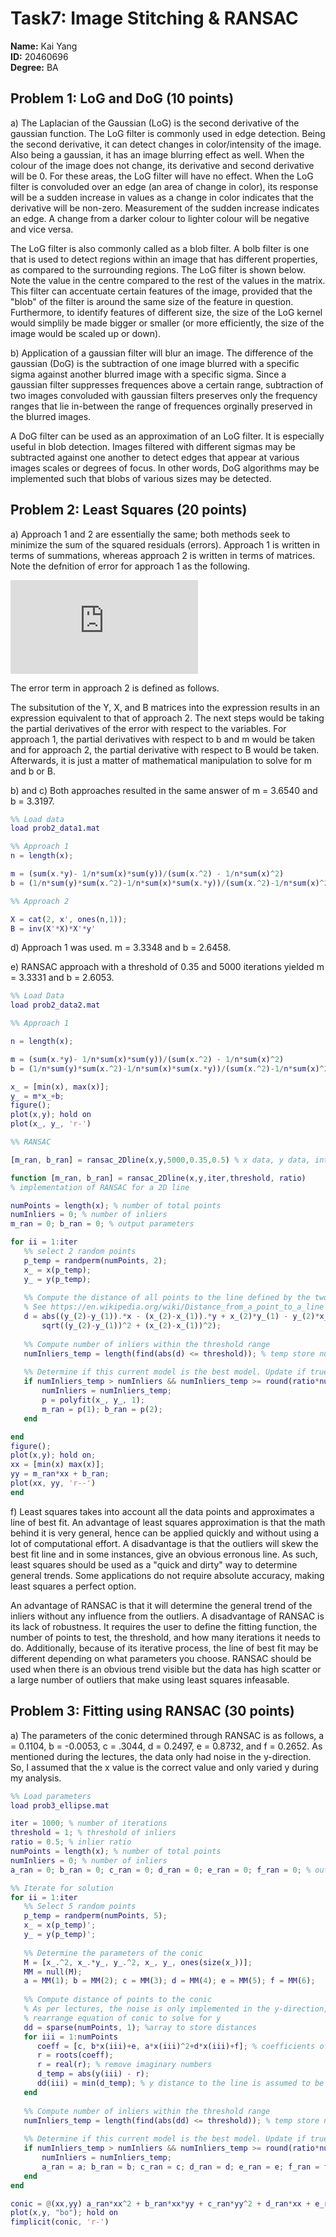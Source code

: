 # Task7: Image Stitching & RANSAC

**Name:** Kai Yang  
**ID:** 20460696  
**Degree:** BA  

## Problem 1: LoG and DoG (10 points)

a) The Laplacian of the Gaussian (LoG) is the second derivative of the gaussian function. The LoG filter is commonly used in edge detection. Being the second derivative, it can detect changes in color/intensity of the image. Also being a gaussian, it has an image blurring effect as well. When the colour of the image does not change, its derivative and second derivative will be 0. For these areas, the LoG filter will have no effect. When the LoG filter is convoluded over an edge (an area of change in color), its response will be a sudden increase in values as a change in color indicates that the derivative will be non-zero. Measurement of the sudden increase indicates an edge. A change from a darker colour to lighter colour will be negative and vice versa. 

The LoG filter is also commonly called as a blob filter. A bolb filter is one that is used to detect regions within an image that has different properties, as compared to the surrounding regions. The LoG filter is shown below. Note the value in the centre compared to the rest of the values in the matrix. This filter can accentuate certain features of the image, provided that the "blob" of the filter is around the same size of the feature in question. Furthermore, to identify features of different size, the size of the LoG kernel would simplily be made bigger or smaller (or more efficiently, the size of the image would be scaled up or down).

b) Application of a gaussian filter will blur an image. The difference of the gaussian (DoG) is the subtraction of one image blurred with a specific sigma against another blurred image with a specific sigma. Since a gaussian filter suppresses frequences above a certain range, subtraction of two images convoluded with gaussian filters preserves only the frequency ranges that lie in-between the range of frequences orginally preserved in the blurred images. 

A DoG filter can be used as an approximation of an LoG filter. It is especially useful in blob detection. Images filtered with different sigmas may be subtracted against one another to detect edges that appear at various images scales or degrees of focus. In other words, DoG algorithms may be implemented such that blobs of various sizes may be detected. 

## Problem 2: Least Squares (20 points)

a) Approach 1 and 2 are essentially the same; both methods seek to minimize the sum of the squared residuals (errors). Approach 1 is written in terms of summations, whereas approach 2 is written in terms of matrices. Note the defnition of error for approach 1 as the following.  

![](https://latex.codecogs.com/gif.latex?E%20%3D%5Csum_%7Bi%3D1%7D%5E%7Bn%7D%20%28y_%7Bi%7D%20-%20mx_%7Bi%7D%20-%20b_%7Bi%7D%29)  

The error term in approach 2 is defined as follows.  


The subsitution of the Y, X, and B matrices into the expression results in an expression equivalent to that of approach 2. The next steps would be taking the partial derivatives of the error with respect to the variables. For approach 1, the partial derivatives with respect to b and m would be taken and for approach 2, the partial derivative with respect to B would be taken. Afterwards, it is just a matter of mathematical manipulation to solve for m and b or B.  

b) and c) Both approaches resulted in the same answer of m = 3.6540 and b = 3.3197.  

```matlab
%% Load data
load prob2_data1.mat

%% Approach 1
n = length(x);

m = (sum(x.*y)- 1/n*sum(x)*sum(y))/(sum(x.^2) - 1/n*sum(x)^2)
b = (1/n*sum(y)*sum(x.^2)-1/n*sum(x)*sum(x.*y))/(sum(x.^2)-1/n*sum(x)^2)

%% Approach 2

X = cat(2, x', ones(n,1));
B = inv(X'*X)*X'*y'
```

d) Approach 1 was used. m = 3.3348 and b = 2.6458.  

e) RANSAC approach with a threshold of 0.35 and 5000 iterations yielded m = 3.3331 and b = 2.6053.  

```matlab
%% Load Data
load prob2_data2.mat

%% Approach 1

n = length(x);

m = (sum(x.*y)- 1/n*sum(x)*sum(y))/(sum(x.^2) - 1/n*sum(x)^2)
b = (1/n*sum(y)*sum(x.^2)-1/n*sum(x)*sum(x.*y))/(sum(x.^2)-1/n*sum(x)^2)

x_ = [min(x), max(x)];
y_ = m*x_+b;
figure();
plot(x,y); hold on
plot(x_, y_, 'r-')

%% RANSAC

[m_ran, b_ran] = ransac_2Dline(x,y,5000,0.35,0.5) % x data, y data, interations, thereshold, inlier ratio

function [m_ran, b_ran] = ransac_2Dline(x,y,iter,threshold, ratio)
% implementation of RANSAC for a 2D line

numPoints = length(x); % number of total points
numInliers = 0; % number of inliers
m_ran = 0; b_ran = 0; % output parameters

for ii = 1:iter
   %% select 2 random points
   p_temp = randperm(numPoints, 2);
   x_ = x(p_temp);
   y_ = y(p_temp);
   
   %% Compute the distance of all points to the line defined by the two points
   % See https://en.wikipedia.org/wiki/Distance_from_a_point_to_a_line
   d = abs((y_(2)-y_(1)).*x - (x_(2)-x_(1)).*y + x_(2)*y_(1) - y_(2)*x_(1))/ ...
       sqrt((y_(2)-y_(1))^2 + (x_(2)-x_(1))^2);
   
   %% Compute number of inliers within the threshold range
   numInliers_temp = length(find(abs(d) <= threshold)); % temp store number of inliers
   
   %% Determine if this current model is the best model. Update if true
   if numInliers_temp > numInliers && numInliers_temp >= round(ratio*numPoints)
       numInliers = numInliers_temp;
       p = polyfit(x_, y_, 1);
       m_ran = p(1); b_ran = p(2);
   end

end
figure();
plot(x,y); hold on;
xx = [min(x) max(x)];
yy = m_ran*xx + b_ran;
plot(xx, yy, 'r--')
end
```

f) Least squares takes into account all the data points and approximates a line of best fit. An advantage of least squares approximation is that the math behind it is very general, hence can be applied quickly and without using a lot of computational effort. A disadvantage is that the outliers will skew the best fit line and in some instances, give an obvious erronous line. As such, least squares should be used as a "quick and dirty" way to determine general trends. Some applications do not require absolute accuracy, making least squares a perfect option.  

An advantage of RANSAC is that it will determine the general trend of the inliers without any influence from the outliers. A disadvantage of RANSAC is its lack of robustness. It requires the user to define the fitting function, the number of points to test, the threshold, and how many iterations it needs to do. Additionally, because of its iterative process, the line of best fit may be different depending on what parameters you choose. RANSAC should be used when there is an obvious trend visible but the data has high scatter or a large number of outliers that make using least squares infeasable.  

## Problem 3: Fitting using RANSAC (30 points)  

a) The parameters of the conic determined through RANSAC is as follows, a = 0.1104, b = -0.0053, c = .3044, d = 0.2497, e = 0.8732, and f = 0.2652. As mentioned during the lectures, the data only had noise in the y-direction. So, I assumed that the x value is the correct value and only varied y during my analysis.  

```matlab
%% Load parameters
load prob3_ellipse.mat

iter = 1000; % number of iterations
threshold = 1; % threshold of inliers
ratio = 0.5; % inlier ratio
numPoints = length(x); % number of total points
numInliers = 0; % number of inliers
a_ran = 0; b_ran = 0; c_ran = 0; d_ran = 0; e_ran = 0; f_ran = 0; % output parameters

%% Iterate for solution
for ii = 1:iter
   %% Select 5 random points
   p_temp = randperm(numPoints, 5);
   x_ = x(p_temp)';
   y_ = y(p_temp)';
   
   %% Determine the parameters of the conic
   M = [x_.^2, x_.*y_, y_.^2, x_, y_, ones(size(x_))];
   MM = null(M);
   a = MM(1); b = MM(2); c = MM(3); d = MM(4); e = MM(5); f = MM(6);
   
   %% Compute distance of points to the conic
   % As per lectures, the noise is only implemented in the y-direction, so
   % rearrange equation of conic to solve for y
   dd = sparse(numPoints, 1); %array to store distances
   for iii = 1:numPoints
      coeff = [c, b*x(iii)+e, a*x(iii)^2+d*x(iii)+f]; % coefficients of a quadratic equation
      r = roots(coeff);
      r = real(r); % remove imaginary numbers
      d_temp = abs(y(iii) - r);
      dd(iii) = min(d_temp); % y distance to the line is assumed to be the lesser of the two numbers
   end
   
   %% Compute number of inliers within the threshold range
   numInliers_temp = length(find(abs(dd) <= threshold)); % temp store number of inliers
   
   %% Determine if this current model is the best model. Update if true
   if numInliers_temp > numInliers && numInliers_temp >= round(ratio*numPoints)
       numInliers = numInliers_temp;
       a_ran = a; b_ran = b; c_ran = c; d_ran = d; e_ran = e; f_ran = f;
   end
end

conic = @(xx,yy) a_ran*xx^2 + b_ran*xx*yy + c_ran*yy^2 + d_ran*xx + e_ran*yy + f_ran;
plot(x,y, "bo"); hold on
fimplicit(conic, 'r-')
```
